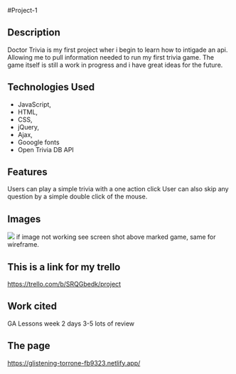 #Project-1

## Description
Doctor Trivia is my first project wher i begin to learn how to intigade an api. Allowing me to pull information needed to run my first trivia game. The game itself is still a work in progress and i have great ideas for the future.

## Technologies Used
* JavaScript,
* HTML,
* CSS,
* jQuery,
* Ajax,
* Gooogle fonts
* Open Trivia DB API


## Features 
Users can play a simple trivia with a one action click
User can also skip any question by a simple double click of the mouse.

## Images
<img src="./a/vafyKOg">
if image not working see screen shot above marked game, same for wireframe.

## This is a link for my trello 
https://trello.com/b/SRQGbedk/project

## Work cited 
GA Lessons week 2 days 3-5 lots of review

## The page
https://glistening-torrone-fb9323.netlify.app/